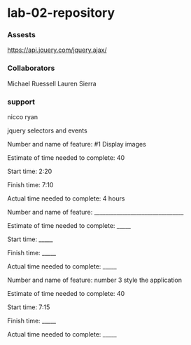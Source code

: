 # lab-02-repository

### Assests

https://api.jquery.com/jquery.ajax/

### Collaborators

Michael Ruessell
Lauren Sierra

### support

nicco ryan

jquery selectors and events

Number and name of feature: #1 Display images

Estimate of time needed to complete: 40

Start time: 2:20

Finish time: 7:10

Actual time needed to complete: 4 hours


Number and name of feature: ________________________________

Estimate of time needed to complete: _____

Start time: _____

Finish time: _____

Actual time needed to complete: _____


Number and name of feature: number 3 style the application

Estimate of time needed to complete: 40

Start time: 7:15

Finish time: _____

Actual time needed to complete: _____